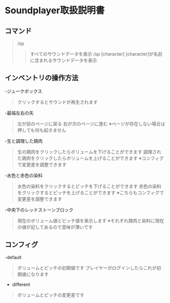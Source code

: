 # Soundplayer取扱説明書

## コマンド
>/sp
>>すべてのサウンドデータを表示
>/sp [character]
>>[character]が名前に含まれるサウンドデータを表示

## インベントリの操作方法
-ジュークボックス
>クリックするとサウンドが再生されます

-最端左右の矢
>左が前のページに戻る
>右が次のページに進む
>※ページが存在しない場合は押しても何も起きません

-生と調理した鶏肉
>生の鶏肉をクリックしたらボリュームを下げることができます
>調理された鶏肉をクリックしたらボリュームを上げることができます
>※コンフィグで変更差を調整できます

-水色と赤色の染料
>水色の染料をクリックするとピッチを下げることができます
>赤色の染料をクリックするとピッチを上げることができます
>※こちらもコンフィグで変更差を調整できます

-中央下のレッドストーンブロック
>現在のボリューム値とピッチ値を表示します
>※それぞれ鶏肉と染料に現在の値が記してあるので意味が薄いです

## コンフィグ
-default
>ボリュームとピッチの初期値です
>プレイヤーがログインしたらこれが初期値になります

- different
>ボリュームとピッチの変更差です
